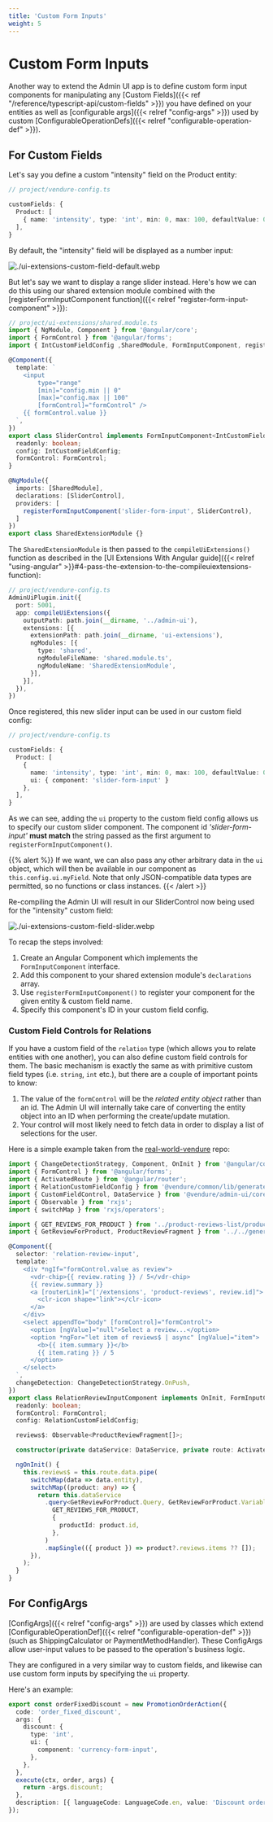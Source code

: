 ```yaml
---
title: 'Custom Form Inputs'
weight: 5
---
```


# Custom Form Inputs

Another way to extend the Admin UI app is to define custom form input components for manipulating any [Custom Fields]({{< ref "/reference/typescript-api/custom-fields" >}}) you have defined on your entities as well as [configurable args]({{< relref "config-args" >}}) used by custom [ConfigurableOperationDefs]({{< relref "configurable-operation-def" >}}).

## For Custom Fields

Let's say you define a custom "intensity" field on the Product entity:

```ts
// project/vendure-config.ts

customFields: {
  Product: [
    { name: 'intensity', type: 'int', min: 0, max: 100, defaultValue: 0 },
  ],
}
```

By default, the "intensity" field will be displayed as a number input:

![./ui-extensions-custom-field-default.webp](./ui-extensions-custom-field-default.webp)

But let's say we want to display a range slider instead. Here's how we can do this using our shared extension module combined with the [registerFormInputComponent function]({{< relref "register-form-input-component" >}}):

```ts
// project/ui-extensions/shared.module.ts
import { NgModule, Component } from '@angular/core';
import { FormControl } from '@angular/forms';
import { IntCustomFieldConfig ,SharedModule, FormInputComponent, registerFormInputComponent } from '@vendure/admin-ui/core';

@Component({
  template: `
    <input
        type="range"
        [min]="config.min || 0"
        [max]="config.max || 100"
        [formControl]="formControl" />
    {{ formControl.value }}
  `,
})
export class SliderControl implements FormInputComponent<IntCustomFieldConfig> {
  readonly: boolean;
  config: IntCustomFieldConfig;
  formControl: FormControl;
}

@NgModule({
  imports: [SharedModule],
  declarations: [SliderControl],
  providers: [
    registerFormInputComponent('slider-form-input', SliderControl),
  ]
})
export class SharedExtensionModule {}
```
The `SharedExtensionModule` is then passed to the `compileUiExtensions()` function as described in the [UI Extensions With Angular guide]({{< relref "using-angular" >}}#4-pass-the-extension-to-the-compileuiextensions-function):

```ts
// project/vendure-config.ts
AdminUiPlugin.init({
  port: 5001,
  app: compileUiExtensions({
    outputPath: path.join(__dirname, '../admin-ui'),
    extensions: [{
      extensionPath: path.join(__dirname, 'ui-extensions'),
      ngModules: [{
        type: 'shared',
        ngModuleFileName: 'shared.module.ts',
        ngModuleName: 'SharedExtensionModule',
      }],
    }],
  }),
})
```

Once registered, this new slider input can be used in our custom field config:

```ts {hl_lines=[7]}
// project/vendure-config.ts

customFields: {
  Product: [
    { 
      name: 'intensity', type: 'int', min: 0, max: 100, defaultValue: 0,
      ui: { component: 'slider-form-input' }
    },
  ],
}
```
As we can see, adding the `ui` property to the custom field config allows us to specify our custom slider component.
The component id _'slider-form-input'_ **must match** the string passed as the first argument to `registerFormInputComponent()`.

{{% alert %}}
If we want, we can also pass any other arbitrary data in the `ui` object, which will then be available in our component as `this.config.ui.myField`. Note that only JSON-compatible data types are permitted, so no functions or class instances.
{{< /alert >}}


Re-compiling the Admin UI will result in our SliderControl now being used for the "intensity" custom field:

![./ui-extensions-custom-field-slider.webp](./ui-extensions-custom-field-slider.webp)

To recap the steps involved:

1. Create an Angular Component which implements the `FormInputComponent` interface.
2. Add this component to your shared extension module's `declarations` array.
3. Use `registerFormInputComponent()` to register your component for the given entity & custom field name.
4. Specify this component's ID in your custom field config.

### Custom Field Controls for Relations

If you have a custom field of the `relation` type (which allows you to relate entities with one another), you can also define custom field controls for them. The basic mechanism is exactly the same as with primitive custom field types (i.e. `string`, `int` etc.), but there are a couple of important points to know:

1. The value of the `formControl` will be the _related entity object_ rather than an id. The Admin UI will internally take care of converting the entity object into an ID when performing the create/update mutation.
2. Your control will most likely need to fetch data in order to display a list of selections for the user.

Here is a simple example taken from the [real-world-vendure](https://github.com/vendure-ecommerce/real-world-vendure/blob/master/src/plugins/reviews/ui/components/featured-review-selector/featured-review-selector.component.ts) repo:

```ts
import { ChangeDetectionStrategy, Component, OnInit } from '@angular/core';
import { FormControl } from '@angular/forms';
import { ActivatedRoute } from '@angular/router';
import { RelationCustomFieldConfig } from '@vendure/common/lib/generated-types';
import { CustomFieldControl, DataService } from '@vendure/admin-ui/core';
import { Observable } from 'rxjs';
import { switchMap } from 'rxjs/operators';

import { GET_REVIEWS_FOR_PRODUCT } from '../product-reviews-list/product-reviews-list.graphql';
import { GetReviewForProduct, ProductReviewFragment } from '../../generated-types';

@Component({
  selector: 'relation-review-input',
  template: `
    <div *ngIf="formControl.value as review">
      <vdr-chip>{{ review.rating }} / 5</vdr-chip>
      {{ review.summary }}
      <a [routerLink]="['/extensions', 'product-reviews', review.id]">
        <clr-icon shape="link"></clr-icon>
      </a>
    </div>
    <select appendTo="body" [formControl]="formControl">
      <option [ngValue]="null">Select a review...</option>
      <option *ngFor="let item of reviews$ | async" [ngValue]="item">
        <b>{{ item.summary }}</b>
        {{ item.rating }} / 5
      </option>
    </select>
  `,
  changeDetection: ChangeDetectionStrategy.OnPush,
})
export class RelationReviewInputComponent implements OnInit, FormInputComponent<RelationCustomFieldConfig> {
  readonly: boolean;
  formControl: FormControl;
  config: RelationCustomFieldConfig;

  reviews$: Observable<ProductReviewFragment[]>;

  constructor(private dataService: DataService, private route: ActivatedRoute) {}

  ngOnInit() {
    this.reviews$ = this.route.data.pipe(
      switchMap(data => data.entity),
      switchMap((product: any) => {
        return this.dataService
          .query<GetReviewForProduct.Query, GetReviewForProduct.Variables>(
            GET_REVIEWS_FOR_PRODUCT,
            {
              productId: product.id,
            },
          )
          .mapSingle(({ product }) => product?.reviews.items ?? []);
      }),
    );
  }
}
```

## For ConfigArgs

[ConfigArgs]({{< relref "config-args" >}}) are used by classes which extend [ConfigurableOperationDef]({{< relref "configurable-operation-def" >}}) (such as ShippingCalculator or PaymentMethodHandler). These ConfigArgs allow user-input values to be passed to the operation's business logic.

They are configured in a very similar way to custom fields, and likewise can use custom form inputs by specifying the `ui` property. 

Here's an example:

```ts {hl_lines=[6,7,8]}
export const orderFixedDiscount = new PromotionOrderAction({
  code: 'order_fixed_discount',
  args: {
    discount: {
      type: 'int',
      ui: {
        component: 'currency-form-input',
      },
    },
  },
  execute(ctx, order, args) {
    return -args.discount;
  },
  description: [{ languageCode: LanguageCode.en, value: 'Discount order by fixed amount' }],
});
```


